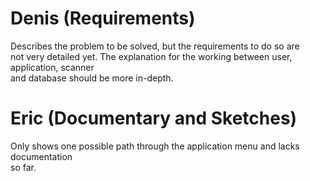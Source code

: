 # Denis (Requirements)  
  
Describes the problem to be solved, but the requirements to do so are  
not very detailed yet. The explanation for the working between user, application, scanner  
and database should be more in-depth.  

# Eric (Documentary and Sketches)  
  
Only shows one possible path through the application menu and lacks documentation   
so far.  
